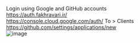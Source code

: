 Login using Google and GitHub accounts
<br>
https://auth.fakhravari.ir/
<br>
https://console.cloud.google.com/auth/  To > Clients
<br>
https://github.com/settings/applications/new
<br>
![image](https://github.com/user-attachments/assets/d07828e7-3b2e-4ba3-8e02-de9f736076ab)
